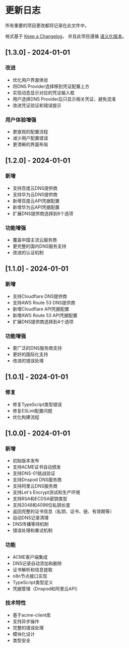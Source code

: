 # 更新日志

所有重要的项目更改都将记录在此文件中。

格式基于 [Keep a Changelog](https://keepachangelog.com/zh-CN/1.0.0/)，
并且此项目遵循 [语义化版本](https://semver.org/lang/zh-CN/)。

## [1.3.0] - 2024-01-01

### 改进
- 优化用户界面体验
- 将DNS Provider选择移到凭证配置上方
- 实现动态显示对应的凭证输入框
- 用户选择DNS Provider后只显示相关凭证，避免混淆
- 改进凭证验证和错误提示

### 用户体验增强
- 更直观的配置流程
- 减少用户配置错误
- 更清晰的界面布局

## [1.2.0] - 2024-01-01

### 新增
- 支持百度云DNS提供商
- 支持华为云DNS提供商
- 新增百度云API凭据配置
- 新增华为云API凭据配置
- 扩展DNS提供商选择到6个选项

### 功能增强
- 覆盖中国主流云服务商
- 更完整的国内DNS服务支持
- 改进的认证机制

## [1.1.0] - 2024-01-01

### 新增
- 支持Cloudflare DNS提供商
- 支持AWS Route 53 DNS提供商
- 新增Cloudflare API凭据配置
- 新增AWS Route 53 API凭据配置
- 扩展DNS提供商选择到4个选项

### 功能增强
- 更广泛的DNS服务商支持
- 更好的国际化支持
- 改进的错误处理

## [1.0.1] - 2024-01-01

### 修复
- 修复TypeScript类型错误
- 修复ESLint配置问题
- 优化构建流程

## [1.0.0] - 2024-01-01

### 新增
- 初始版本发布
- 支持ACME证书自动颁发
- 支持DNS-01挑战验证
- 支持Dnspod DNS服务商
- 支持阿里云DNS服务商
- 支持Let's Encrypt测试和生产环境
- 支持RSA和ECDSA密钥类型
- 支持2048和4096位私钥长度
- 返回完整的证书信息（私钥、证书、链、有效期等）
- 自动DNS记录清理
- DNS传播等待机制
- 错误处理和重试机制

### 功能
- ACME客户端集成
- DNS记录自动添加和删除
- 证书解析和信息提取
- n8n节点接口实现
- TypeScript类型定义
- 凭据管理（Dnspod和阿里云API）

### 技术特性
- 基于acme-client库
- 支持异步操作
- 完整的错误处理
- 模块化设计
- 类型安全
